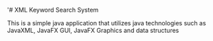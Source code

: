 '# XML Keyword Search System

This is a simple java application that utilizes java technologies such as  JavaXML, JavaFX GUI, JavaFX Graphics and
data structures

